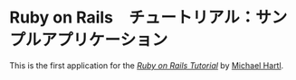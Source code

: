 # Ruby on Rails　チュートリアル：サンプルアプリケーション

This is the first application for the
[*Ruby on Rails Tutorial*](http://tailstutorial.jp/)
by [Michael Hartl](http://michaelhartl.com/).

